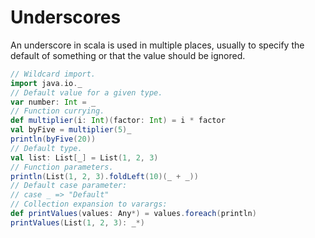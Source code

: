 Underscores
===========

An underscore in scala is used in multiple places, usually to specify the default of something or that the value should be ignored.

```scala
// Wildcard import.
import java.io._
// Default value for a given type.
var number: Int = _
// Function currying.
def multiplier(i: Int)(factor: Int) = i * factor
val byFive = multiplier(5)_
println(byFive(20))
// Default type.
val list: List[_] = List(1, 2, 3)
// Function parameters.
println(List(1, 2, 3).foldLeft(10)(_ + _))
// Default case parameter:
// case _ => "Default"
// Collection expansion to varargs:
def printValues(values: Any*) = values.foreach(println)
printValues(List(1, 2, 3): _*)
```
